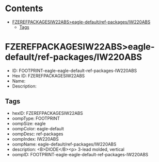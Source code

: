 



Contents
========

* [FZEREFPACKAGESIW22ABS>eagle-default/ref-packages/IW220ABS](#fzerefpackagesiw22abseagle-defaultref-packagesiw220abs)
	* [Tags](#tags)

# FZEREFPACKAGESIW22ABS>eagle-default/ref-packages/IW220ABS

- ID: FOOTPRINT-eagle-eagle-default-ref-packages-IW220ABS
- Hex ID: FZEREFPACKAGESIW22ABS
- Name: 
- Description: 

## Tags

- hexID: FZEREFPACKAGESIW22ABS
- oompType: FOOTPRINT
- oompSize: eagle
- oompColor: eagle-default
- oompDesc: ref-packages
- oompIndex: IW220ABS
- oompName: eagle-default/ref-packages/IW220ABS
- description: &lt;B&gt;DIODE&lt;/B&gt;&lt;p&gt;&#xD;
3-lead molded, vertical
- oompID: FOOTPRINT-eagle-eagle-default-ref-packages-IW220ABS
